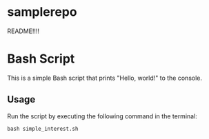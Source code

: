 # samplerepo

README!!!!

# Bash Script

This is a simple Bash script that prints "Hello, world!" to the console.

## Usage

Run the script by executing the following command in the terminal:

```bash=
bash simple_interest.sh
```
